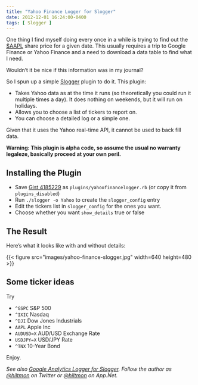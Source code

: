 ```yaml
---
title: "Yahoo Finance Logger for Slogger"
date: 2012-12-01 16:24:00-0400
tags: [ Slogger ]
---
```


One thing I find myself doing every once in a while is trying to find out the [$AAPL](http://www.google.com/finance?q=NASDAQ:AAPL) share price for a given date. This usually requires a trip to Google Finance or Yahoo Finance and a need to download a data table to find what I need.

Wouldn’t it be nice if this information was in my journal?

So I spun up a simple [Slogger](http://ttscoff.github.com/Slogger/) plugin to do it. This plugin:

* Takes Yahoo data as at the time it runs (so theoretically you could run it multiple times a day). It does nothing on weekends, but it will run on holidays.
* Allows you to choose a list of tickers to report on.
* You can choose a detailed log or a simple one.

Given that it uses the Yahoo real-time API, it cannot be used to back fill data.

**Warning: This plugin is alpha code, so assume the usual no warranty legaleze, basically proceed at your own peril.**

## Installing the Plugin

* Save [Gist 4185229](https://gist.github.com/4185229) as `plugins/yahoofinancelogger.rb` (or copy it from `plugins_disabled`)
* Run `./slogger -o Yahoo` to create the `slogger_config` entry
* Edit the tickers list in `slogger_config` for the ones you want.
* Choose whether you want `show_details` true or false

## The Result

Here’s what it looks like with and without details:

{{< figure src="images/yahoo-finance-slogger.jpg" width=640 height=480 >}}

## Some ticker ideas

Try

* `^GSPC` S&P 500
* `^IXIC` Nasdaq
* `^DJI` Dow Jones Industrials
* `AAPL` Apple Inc
* `AUDUSD=X` AUD/USD Exchange Rate
* `USDJPY=X` USD/JPY Rate
* `^TNX` 10-Year Bond

Enjoy.

*See also [Google Analytics Logger for Slogger](https://hiltmon.com/blog/2012/11/14/google-analytics-logger-for-slogger/). Follow the author as [@hiltmon](https://twitter.com/hiltmon) on Twitter or [@hiltmon](http://alpha.app.net/hiltmon) on App.Net.*


